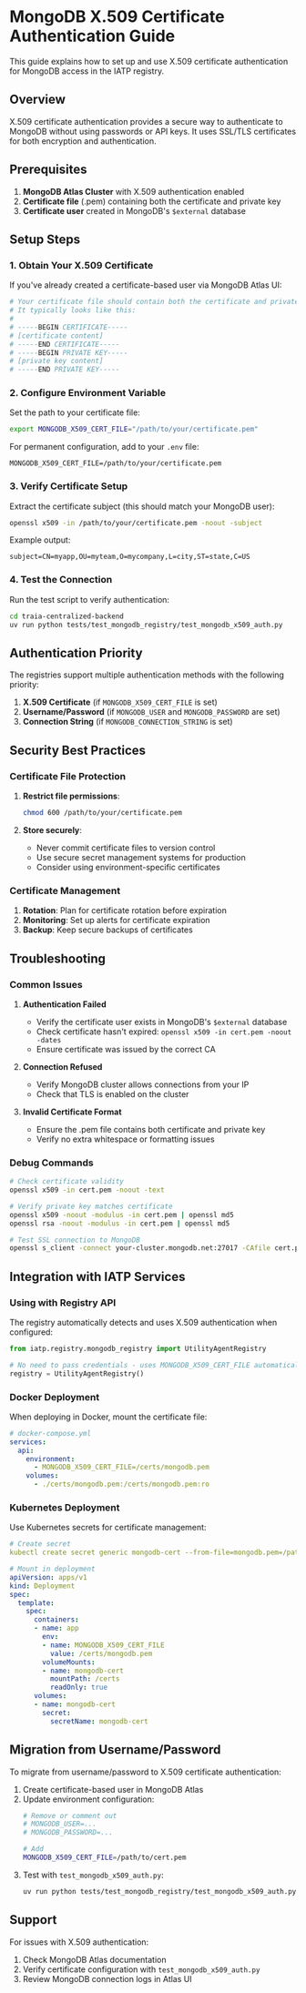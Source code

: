 # MongoDB X.509 Certificate Authentication Guide

This guide explains how to set up and use X.509 certificate authentication for MongoDB access in the IATP registry.

## Overview

X.509 certificate authentication provides a secure way to authenticate to MongoDB without using passwords or API keys. It uses SSL/TLS certificates for both encryption and authentication.

## Prerequisites

1. **MongoDB Atlas Cluster** with X.509 authentication enabled
2. **Certificate file** (.pem) containing both the certificate and private key
3. **Certificate user** created in MongoDB's `$external` database

## Setup Steps

### 1. Obtain Your X.509 Certificate

If you've already created a certificate-based user via MongoDB Atlas UI:

```bash
# Your certificate file should contain both the certificate and private key
# It typically looks like this:
#
# -----BEGIN CERTIFICATE-----
# [certificate content]
# -----END CERTIFICATE-----
# -----BEGIN PRIVATE KEY-----
# [private key content]
# -----END PRIVATE KEY-----
```

### 2. Configure Environment Variable

Set the path to your certificate file:

```bash
export MONGODB_X509_CERT_FILE="/path/to/your/certificate.pem"
```

For permanent configuration, add to your `.env` file:

```env
MONGODB_X509_CERT_FILE=/path/to/your/certificate.pem
```

### 3. Verify Certificate Setup

Extract the certificate subject (this should match your MongoDB user):

```bash
openssl x509 -in /path/to/your/certificate.pem -noout -subject
```

Example output:
```
subject=CN=myapp,OU=myteam,O=mycompany,L=city,ST=state,C=US
```

### 4. Test the Connection

Run the test script to verify authentication:

```bash
cd traia-centralized-backend
uv run python tests/test_mongodb_registry/test_mongodb_x509_auth.py
```

## Authentication Priority

The registries support multiple authentication methods with the following priority:

1. **X.509 Certificate** (if `MONGODB_X509_CERT_FILE` is set)
2. **Username/Password** (if `MONGODB_USER` and `MONGODB_PASSWORD` are set)
3. **Connection String** (if `MONGODB_CONNECTION_STRING` is set)

## Security Best Practices

### Certificate File Protection

1. **Restrict file permissions**:
   ```bash
   chmod 600 /path/to/your/certificate.pem
   ```

2. **Store securely**:
   - Never commit certificate files to version control
   - Use secure secret management systems for production
   - Consider using environment-specific certificates

### Certificate Management

1. **Rotation**: Plan for certificate rotation before expiration
2. **Monitoring**: Set up alerts for certificate expiration
3. **Backup**: Keep secure backups of certificates

## Troubleshooting

### Common Issues

1. **Authentication Failed**
   - Verify the certificate user exists in MongoDB's `$external` database
   - Check certificate hasn't expired: `openssl x509 -in cert.pem -noout -dates`
   - Ensure certificate was issued by the correct CA

2. **Connection Refused**
   - Verify MongoDB cluster allows connections from your IP
   - Check that TLS is enabled on the cluster

3. **Invalid Certificate Format**
   - Ensure the .pem file contains both certificate and private key
   - Verify no extra whitespace or formatting issues

### Debug Commands

```bash
# Check certificate validity
openssl x509 -in cert.pem -noout -text

# Verify private key matches certificate
openssl x509 -noout -modulus -in cert.pem | openssl md5
openssl rsa -noout -modulus -in cert.pem | openssl md5

# Test SSL connection to MongoDB
openssl s_client -connect your-cluster.mongodb.net:27017 -CAfile cert.pem
```

## Integration with IATP Services

### Using with Registry API

The registry automatically detects and uses X.509 authentication when configured:

```python
from iatp.registry.mongodb_registry import UtilityAgentRegistry

# No need to pass credentials - uses MONGODB_X509_CERT_FILE automatically
registry = UtilityAgentRegistry()
```

### Docker Deployment

When deploying in Docker, mount the certificate file:

```yaml
# docker-compose.yml
services:
  api:
    environment:
      - MONGODB_X509_CERT_FILE=/certs/mongodb.pem
    volumes:
      - ./certs/mongodb.pem:/certs/mongodb.pem:ro
```

### Kubernetes Deployment

Use Kubernetes secrets for certificate management:

```yaml
# Create secret
kubectl create secret generic mongodb-cert --from-file=mongodb.pem=/path/to/cert.pem

# Mount in deployment
apiVersion: apps/v1
kind: Deployment
spec:
  template:
    spec:
      containers:
      - name: app
        env:
        - name: MONGODB_X509_CERT_FILE
          value: /certs/mongodb.pem
        volumeMounts:
        - name: mongodb-cert
          mountPath: /certs
          readOnly: true
      volumes:
      - name: mongodb-cert
        secret:
          secretName: mongodb-cert
```

## Migration from Username/Password

To migrate from username/password to X.509 certificate authentication:

1. Create certificate-based user in MongoDB Atlas
2. Update environment configuration:
   ```bash
   # Remove or comment out
   # MONGODB_USER=...
   # MONGODB_PASSWORD=...
   
   # Add
   MONGODB_X509_CERT_FILE=/path/to/cert.pem
   ```
3. Test with `test_mongodb_x509_auth.py`:
   ```bash
   uv run python tests/test_mongodb_registry/test_mongodb_x509_auth.py
   ```

## Support

For issues with X.509 authentication:
1. Check MongoDB Atlas documentation
2. Verify certificate configuration with `test_mongodb_x509_auth.py`
3. Review MongoDB connection logs in Atlas UI 